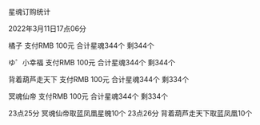 星魂订购统计

2022年3月11日17点06分

橘子 支付RMB 100元   合计星魂344个 剩344个

ゆ゜小幸福 支付RMB 100元 合计星魂344个 剩344个

背着葫芦走天下 支付RMB 100元 合计星魂344个 剩334个

冥魂仙帝 支付RMB 100元 合计星魂344个 剩334个


23点25分 冥魂仙帝取蓝凤凰星魄10个
23点26分 背着葫芦走天下取蓝凤凰10个
